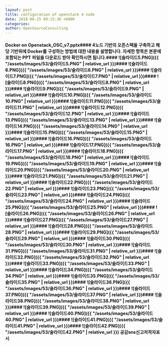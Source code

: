 ```yaml
---
layout: post
title: configuration of openstack 4 node
date: 2018-06-25 09:15:36 +0900
categories: 
author: OpenSourceConsulting
---
```


####  Docker on Openstack_OSC_v7.pptx#### 4노드 기반의 오픈스택을 구축하고 해당 기반위에 Docker를 구성하는 방법에 대한 내용을 설명합니다. 자세한 항목은 본문에 포함되는 PPT 파일을 다운로드 받아 확인하시면 됩니다.#### ![슬라이드5.PNG]({{ "/assets/images/53/슬라이드5.PNG" | relative_url }})#### ![슬라이드6.PNG]({{ "/assets/images/53/슬라이드6.PNG" | relative_url }})#### ![슬라이드7.PNG]({{ "/assets/images/53/슬라이드7.PNG" | relative_url }})#### ![슬라이드8.PNG]({{ "/assets/images/53/슬라이드8.PNG" | relative_url }})#### ![슬라이드9.PNG]({{ "/assets/images/53/슬라이드9.PNG" | relative_url }})#### ![슬라이드10.PNG]({{ "/assets/images/53/슬라이드10.PNG" | relative_url }})#### ![슬라이드11.PNG]({{ "/assets/images/53/슬라이드11.PNG" | relative_url }})#### ![슬라이드12.PNG]({{ "/assets/images/53/슬라이드12.PNG" | relative_url }})#### ![슬라이드13.PNG]({{ "/assets/images/53/슬라이드13.PNG" | relative_url }})#### ![슬라이드14.PNG]({{ "/assets/images/53/슬라이드14.PNG" | relative_url }})#### ![슬라이드15.PNG]({{ "/assets/images/53/슬라이드15.PNG" | relative_url }})#### ![슬라이드16.PNG]({{ "/assets/images/53/슬라이드16.PNG" | relative_url }})#### ![슬라이드17.PNG]({{ "/assets/images/53/슬라이드17.PNG" | relative_url }})#### ![슬라이드18.PNG]({{ "/assets/images/53/슬라이드18.PNG" | relative_url }})#### ![슬라이드19.PNG]({{ "/assets/images/53/슬라이드19.PNG" | relative_url }})#### ![슬라이드20.PNG]({{ "/assets/images/53/슬라이드20.PNG" | relative_url }})#### ![슬라이드21.PNG]({{ "/assets/images/53/슬라이드21.PNG" | relative_url }})#### ![슬라이드22.PNG]({{ "/assets/images/53/슬라이드22.PNG" | relative_url }})#### ![슬라이드23.PNG]({{ "/assets/images/53/슬라이드23.PNG" | relative_url }})#### ![슬라이드24.PNG]({{ "/assets/images/53/슬라이드24.PNG" | relative_url }})#### ![슬라이드25.PNG]({{ "/assets/images/53/슬라이드25.PNG" | relative_url }})#### ![슬라이드26.PNG]({{ "/assets/images/53/슬라이드26.PNG" | relative_url }})#### ![슬라이드27.PNG]({{ "/assets/images/53/슬라이드27.PNG" | relative_url }})#### ![슬라이드28.PNG]({{ "/assets/images/53/슬라이드28.PNG" | relative_url }})#### ![슬라이드29.PNG]({{ "/assets/images/53/슬라이드29.PNG" | relative_url }})#### ![슬라이드30.PNG]({{ "/assets/images/53/슬라이드30.PNG" | relative_url }})#### ![슬라이드31.PNG]({{ "/assets/images/53/슬라이드31.PNG" | relative_url }})#### ![슬라이드32.PNG]({{ "/assets/images/53/슬라이드32.PNG" | relative_url }})#### ![슬라이드33.PNG]({{ "/assets/images/53/슬라이드33.PNG" | relative_url }})#### ![슬라이드34.PNG]({{ "/assets/images/53/슬라이드34.PNG" | relative_url }})#### ![슬라이드35.PNG]({{ "/assets/images/53/슬라이드35.PNG" | relative_url }})#### ![슬라이드36.PNG]({{ "/assets/images/53/슬라이드36.PNG" | relative_url }})#### ![슬라이드37.PNG]({{ "/assets/images/53/슬라이드37.PNG" | relative_url }})#### ![슬라이드38.PNG]({{ "/assets/images/53/슬라이드38.PNG" | relative_url }})#### ![슬라이드39.PNG]({{ "/assets/images/53/슬라이드39.PNG" | relative_url }})#### ![슬라이드40.PNG]({{ "/assets/images/53/슬라이드40.PNG" | relative_url }})#### ![슬라이드41.PNG]({{ "/assets/images/53/슬라이드41.PNG" | relative_url }})#### ![슬라이드42.PNG]({{ "/assets/images/53/슬라이드42.PNG" | relative_url }}) 공감sns신고저작자표시 



